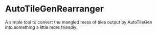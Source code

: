 AutoTileGenRearranger
=====================

A simple tool to convert the mangled mess of tiles output by AutoTileGen into something a little more friendly.
